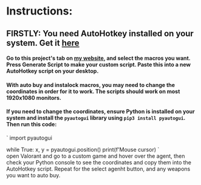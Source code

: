 # Instructions:
## FIRSTLY: You need AutoHotkey installed on your system. Get it [here](https://www.autohotkey.com)
#### Go to this project's tab on [my website](https://gkieran.github.io/projects.html), and select the macros you want. Press Generate Script to make your custom script. Paste this into a new AutoHotkey script on your desktop.
#### With auto buy and instalock macros, you may need to change the coordinates in order for it to work. The scripts should work on most 1920x1080 monitors.
#### If you need to change the coordinates, ensure Python is installed on your system and install the `pyautogui` library using `pip3 install pyautogui`. Then run this code: <br>
`
import pyautogui

while True:
    x, y = pyautogui.position()
    print(f'Mouse cursor)
` <br>
open Valorant and go to a custom game and hover over the agent, then check your Python console to see the coordinates and copy them into the AutoHotkey script. Repeat for the select agenht button, and any weapons you want to auto buy.
